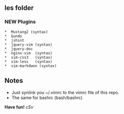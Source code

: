 les folder
-------------------


### NEW Plugins

    
    *  Mustang2 (syntax)
    *  Gundo
    *  jshint
    *  jquery-vim (syntax)
    *  jquery-doc
    *  nginx-vim  (syntax)
    *  vim-css3   (syntax)
    *  vim-less   (syntax)
    *  vim-markdwon (syntax)


Notes
-------
  
   * Just synlink you ~/.vimrc to the vimrc file of this repo.
   * The same for bashrc (bash/bashrc)


**Have fun!** *cSv*
